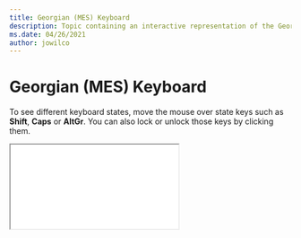 ```yaml
--- 
title: Georgian (MES) Keyboard 
description: Topic containing an interactive representation of the Georgian (MES) Keyboard 
ms.date: 04/26/2021 
author: jowilco 
--- 
```

 
# Georgian (MES) Keyboard 
 
To see different keyboard states, move the mouse over state keys such as **Shift**, **Caps** or **AltGr**. You can also lock or unlock those keys by clicking them. 
 
<iframe src="kbdgeome.html"></iframe> 
